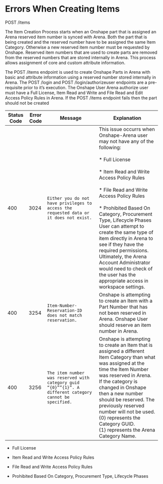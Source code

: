 # Errors When Creating Items 
POST /items

The Item Creation Process starts when an Onshape part that is assigned an Arena reserved item number is synced with Arena. Both the part that is being created and the reserved number have to be assigned the same Item Category. Otherwise a new reserved item number must be requested by Onshape. Reserved item numbers that are used to create parts are removed from the reserved numbers that are stored internally in Arena. This process allows assignment of core and custom attribute information.

The POST /items endpoint is used to create Onshape Parts in Arena with basic and attribute information using a reserved number stored internally in Arena. The POST /login and POST /login/authorizeuser endpoints are a pre\-requisite prior to it’s execution. The Onshape User Arena authorize user must have a Full License, Item Read and Write and File Read and Edit Access Policy Rules in Arena. If the POST /items endpoint fails then the part should not be created


| Status Code<br> | Error Code<br> | Message<br> | Explanation<br> |
|  --- |  --- |  --- |  --- | 
| 400<br> | 3024<br> |  ```Either you do not have privileges to access the requested data or it does not exist.``` |  This issue occurrs when Onshape\-Arena user may not have any of the following:<br> <br> * Full License<br><br> * Item Read and Write Access Policy Rules<br><br> * File Read and Write Access Policy Rules<br><br> * Prohibited Based On Category, Procurement Type, Lifecycle Phases<br>User can attempt to create the same type of item directly in Arena to see if they have the required permissions.<br>Ultimately, the Arena Account Administrator would need to check of the user has the appropriate access in workspace settings.<br> |
| 400<br> | 3254<br> |  ```Item-Number-Reservation-ID does not match reservation.``` | Onshape is attempting to create an Item with a Part Number that has not been reserved in Arena. Onshape User should reserve an item number in Arena.<br> |
| 400<br> | 3256<br> |  ```The item number was reserved with category guid “{0}””{1}”. A different category cannot be specified.``` | Onshape is attempting to create an Item that is assigned a different Item Category than what was assigned at the time the Item Number was reserved in Arena.<br>If the category is changed in Onshape then a new number should be reserved. The previously reserved number will not be used.<br>\{0\} represents the Category GUID.<br>\{1\} represents the Arena Category Name.<br> |

* Full License

* Item Read and Write Access Policy Rules

* File Read and Write Access Policy Rules

* Prohibited Based On Category, Procurement Type, Lifecycle Phases

